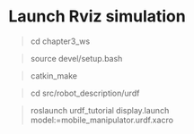 <h1> Launch Rviz simulation </h1>


>cd chapter3_ws

>source devel/setup.bash

>catkin_make

>cd src/robot_description/urdf

>roslaunch urdf_tutorial display.launch model:=mobile_manipulator.urdf.xacro
